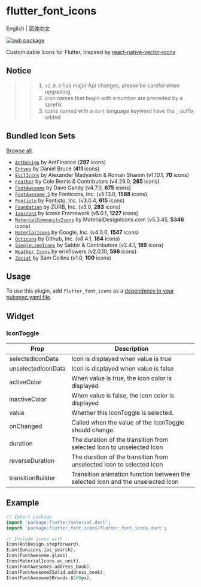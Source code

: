 # flutter_font_icons

English | [简体中文](./README_zh-CN.md)

[![pub package](https://img.shields.io/pub/v/flutter_font_icons.svg)](https://pub.dartlang.org/packages/flutter_font_icons)

Customizable Icons for Flutter, Inspired by [react-native-vector-icons](https://github.com/oblador/react-native-vector-icons)

## Notice
>>
>> 1. `v2.0.0` has major Api changes, please be careful when upgrading
>> 2. icon names that begin with a number are preceded by a `$`prefix
>> 3. icons named with a `dart` language keyword have the `_` suffix added

## Bundled Icon Sets

[Browse all](https://oblador.github.io/react-native-vector-icons/).

* [`AntDesign`](https://ant.design/) by AntFinance (**297** icons)
* [`Entypo`](https://entypo.com) by Daniel Bruce (**411** icons)
* [`EvilIcons`](https://evil-icons.io) by Alexander Madyankin & Roman Shamin (v1.10.1, **70** icons)
* [`Feather`](https://feathericons.com) by Cole Bemis & Contributors (v4.28.0, **285** icons)
* [`FontAwesome`](https://fortawesome.github.io/Font-Awesome/icons/) by Dave Gandy (v4.7.0, **675** icons)
* [`FontAwesome 5`](https://fontawesome.com) by Fonticons, Inc. (v5.13.0, **1588** icons)
* [`Fontisto`](https://www.fontisto.com/) by Fontisto, Inc. (v3.0.4, **615** icons)
* [`Foundation`](https://zurb.com/playground/foundation-icon-fonts-3) by ZURB, Inc. (v3.0, **283** icons)
* [`Ionicons`](https://ionicons.com/) by Iconic Framework (v5.0.1, **1227** icons)
* [`MaterialCommunityIcons`](https://materialdesignicons.com/) by MaterialDesignIcons.com  (v5.3.45, **5346** icons)
* [`MaterialIcons`](https://www.google.com/design/icons/) by Google, Inc. (v4.0.0, **1547** icons)
* [`Octicons`](https://octicons.github.com) by Github, Inc. (v8.4.1, **184** icons)
* [`SimpleLineIcons`](https://simplelineicons.github.io/) by Sabbir & Contributors (v2.4.1, **189** icons)
* [`Weather Icons`](https://erikflowers.github.io/weather-icons/) by erikflowers (v2.0.10, **596** icons)
* [`Zocial`](https://zocial.smcllns.com/) by Sam Collins (v1.0, **100** icons)

## Usage

To use this plugin, add `flutter_font_icons` as a [dependency in your pubspec.yaml file](https://flutter.io/platform-plugins/).

## Widget

### IconToggle

| Prop                 | Description                                                                                                                                                                               |
| -------------------- | ----------------------------------------------------------------------------------------------------------------------------------------------------------------------------------------- |
| selectedIconData  | Icon is displayed when value is true |
| unselectedIconData | Icon is displayed when value is false |
| activeColor | When value is true, the icon color is displayed |
| inactiveColor | When value is false, the icon color is displayed |
| value| Whether this IconToggle is selected. |
| onChanged | Called when the value of the IconToggle should change. |
| duration| The duration of the transition from selected Icon to unselected Icon |
| reverseDuration | The duration of the transition from unselected Icon to selected Icon |
| transitionBuilder | Transition animation function between the selected Icon and the unselected Icon |

## Example

``` dart
// Import package
import 'package:flutter/material.dart';
import 'package:flutter_font_icons/flutter_font_icons.dart';

// Include icons with
Icon(AntDesign.stepforward),
Icon(Ionicons.ios_search),
Icon(FontAwesome.glass),
Icon(MaterialIcons.ac_unit),
Icon(FontAwesome5.address_book),
Icon(FontAwesome5Solid.address_book),
Icon(FontAwesome5Brands.$500px),
```
